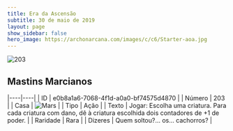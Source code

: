 ```yaml
---
title: Era da Ascensão
subtitle: 30 de maio de 2019
layout: page
show_sidebar: false
hero_image: https://archonarcana.com/images/c/c6/Starter-aoa.jpg
---
```


![203](https://cdn.keyforgegame.com/media/card_front/pt/435_203_V8PQCCXV7VH4_pt.png)

## Mastins Marcianos

|----|----|
| ID | e0b8a1a6-7068-4f1d-a0a0-bf74575d4870 |
| Número | 203 |
| Casa | ![Mars](https://archonarcana.com/images/thumb/d/de/Mars.png/22px-Mars.png "Marte") |
| Tipo | Ação |
| Texto | Jogar: Escolha uma criatura. Para cada criatura com dano, dê à criatura escolhida dois contadores de +1 de poder. |
| Raridade | Rara |
| Dizeres | Quem soltou?… os… cachorros? |